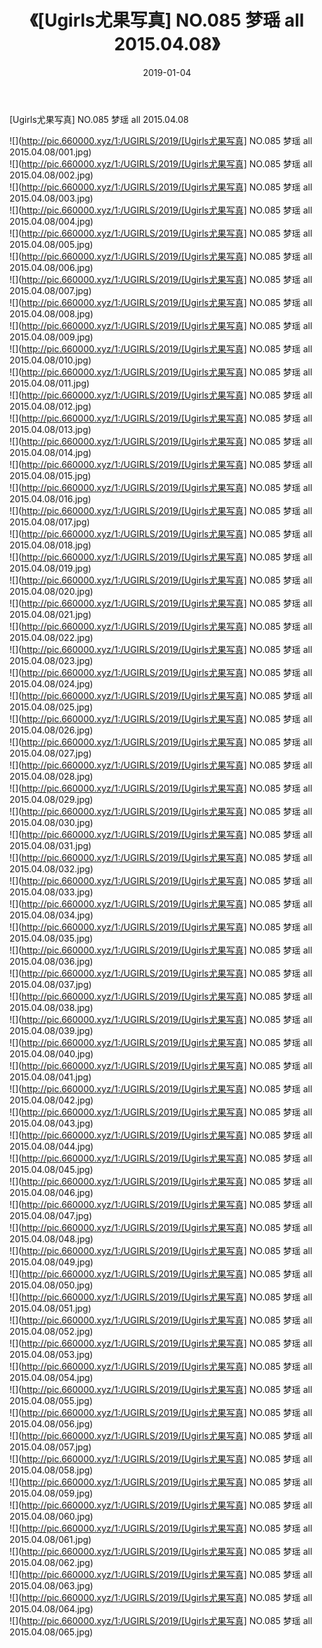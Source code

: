 ﻿---
layout: post
title:  《[Ugirls尤果写真] NO.085 梦瑶 all 2015.04.08》
date:   2019-01-04
img: http://pic.660000.xyz/1:/UGIRLS/2019/[Ugirls尤果写真] NO.085 梦瑶 all 2015.04.08/000.jpg
categories: [美女, 清纯, 唯美]
---

[Ugirls尤果写真] NO.085 梦瑶 all 2015.04.08

 ![](http://pic.660000.xyz/1:/UGIRLS/2019/[Ugirls尤果写真] NO.085 梦瑶 all 2015.04.08/001.jpg) <br>![](http://pic.660000.xyz/1:/UGIRLS/2019/[Ugirls尤果写真] NO.085 梦瑶 all 2015.04.08/002.jpg) <br>![](http://pic.660000.xyz/1:/UGIRLS/2019/[Ugirls尤果写真] NO.085 梦瑶 all 2015.04.08/003.jpg) <br>![](http://pic.660000.xyz/1:/UGIRLS/2019/[Ugirls尤果写真] NO.085 梦瑶 all 2015.04.08/004.jpg) <br>![](http://pic.660000.xyz/1:/UGIRLS/2019/[Ugirls尤果写真] NO.085 梦瑶 all 2015.04.08/005.jpg) <br>![](http://pic.660000.xyz/1:/UGIRLS/2019/[Ugirls尤果写真] NO.085 梦瑶 all 2015.04.08/006.jpg) <br>![](http://pic.660000.xyz/1:/UGIRLS/2019/[Ugirls尤果写真] NO.085 梦瑶 all 2015.04.08/007.jpg) <br>![](http://pic.660000.xyz/1:/UGIRLS/2019/[Ugirls尤果写真] NO.085 梦瑶 all 2015.04.08/008.jpg) <br>![](http://pic.660000.xyz/1:/UGIRLS/2019/[Ugirls尤果写真] NO.085 梦瑶 all 2015.04.08/009.jpg) <br>![](http://pic.660000.xyz/1:/UGIRLS/2019/[Ugirls尤果写真] NO.085 梦瑶 all 2015.04.08/010.jpg) <br>![](http://pic.660000.xyz/1:/UGIRLS/2019/[Ugirls尤果写真] NO.085 梦瑶 all 2015.04.08/011.jpg) <br>![](http://pic.660000.xyz/1:/UGIRLS/2019/[Ugirls尤果写真] NO.085 梦瑶 all 2015.04.08/012.jpg) <br>![](http://pic.660000.xyz/1:/UGIRLS/2019/[Ugirls尤果写真] NO.085 梦瑶 all 2015.04.08/013.jpg) <br>![](http://pic.660000.xyz/1:/UGIRLS/2019/[Ugirls尤果写真] NO.085 梦瑶 all 2015.04.08/014.jpg) <br>![](http://pic.660000.xyz/1:/UGIRLS/2019/[Ugirls尤果写真] NO.085 梦瑶 all 2015.04.08/015.jpg) <br>![](http://pic.660000.xyz/1:/UGIRLS/2019/[Ugirls尤果写真] NO.085 梦瑶 all 2015.04.08/016.jpg) <br>![](http://pic.660000.xyz/1:/UGIRLS/2019/[Ugirls尤果写真] NO.085 梦瑶 all 2015.04.08/017.jpg) <br>![](http://pic.660000.xyz/1:/UGIRLS/2019/[Ugirls尤果写真] NO.085 梦瑶 all 2015.04.08/018.jpg) <br>![](http://pic.660000.xyz/1:/UGIRLS/2019/[Ugirls尤果写真] NO.085 梦瑶 all 2015.04.08/019.jpg) <br>![](http://pic.660000.xyz/1:/UGIRLS/2019/[Ugirls尤果写真] NO.085 梦瑶 all 2015.04.08/020.jpg) <br>![](http://pic.660000.xyz/1:/UGIRLS/2019/[Ugirls尤果写真] NO.085 梦瑶 all 2015.04.08/021.jpg) <br>![](http://pic.660000.xyz/1:/UGIRLS/2019/[Ugirls尤果写真] NO.085 梦瑶 all 2015.04.08/022.jpg) <br>![](http://pic.660000.xyz/1:/UGIRLS/2019/[Ugirls尤果写真] NO.085 梦瑶 all 2015.04.08/023.jpg) <br>![](http://pic.660000.xyz/1:/UGIRLS/2019/[Ugirls尤果写真] NO.085 梦瑶 all 2015.04.08/024.jpg) <br>![](http://pic.660000.xyz/1:/UGIRLS/2019/[Ugirls尤果写真] NO.085 梦瑶 all 2015.04.08/025.jpg) <br>![](http://pic.660000.xyz/1:/UGIRLS/2019/[Ugirls尤果写真] NO.085 梦瑶 all 2015.04.08/026.jpg) <br>![](http://pic.660000.xyz/1:/UGIRLS/2019/[Ugirls尤果写真] NO.085 梦瑶 all 2015.04.08/027.jpg) <br>![](http://pic.660000.xyz/1:/UGIRLS/2019/[Ugirls尤果写真] NO.085 梦瑶 all 2015.04.08/028.jpg) <br>![](http://pic.660000.xyz/1:/UGIRLS/2019/[Ugirls尤果写真] NO.085 梦瑶 all 2015.04.08/029.jpg) <br>![](http://pic.660000.xyz/1:/UGIRLS/2019/[Ugirls尤果写真] NO.085 梦瑶 all 2015.04.08/030.jpg) <br>![](http://pic.660000.xyz/1:/UGIRLS/2019/[Ugirls尤果写真] NO.085 梦瑶 all 2015.04.08/031.jpg) <br>![](http://pic.660000.xyz/1:/UGIRLS/2019/[Ugirls尤果写真] NO.085 梦瑶 all 2015.04.08/032.jpg) <br>![](http://pic.660000.xyz/1:/UGIRLS/2019/[Ugirls尤果写真] NO.085 梦瑶 all 2015.04.08/033.jpg) <br>![](http://pic.660000.xyz/1:/UGIRLS/2019/[Ugirls尤果写真] NO.085 梦瑶 all 2015.04.08/034.jpg) <br>![](http://pic.660000.xyz/1:/UGIRLS/2019/[Ugirls尤果写真] NO.085 梦瑶 all 2015.04.08/035.jpg) <br>![](http://pic.660000.xyz/1:/UGIRLS/2019/[Ugirls尤果写真] NO.085 梦瑶 all 2015.04.08/036.jpg) <br>![](http://pic.660000.xyz/1:/UGIRLS/2019/[Ugirls尤果写真] NO.085 梦瑶 all 2015.04.08/037.jpg) <br>![](http://pic.660000.xyz/1:/UGIRLS/2019/[Ugirls尤果写真] NO.085 梦瑶 all 2015.04.08/038.jpg) <br>![](http://pic.660000.xyz/1:/UGIRLS/2019/[Ugirls尤果写真] NO.085 梦瑶 all 2015.04.08/039.jpg) <br>![](http://pic.660000.xyz/1:/UGIRLS/2019/[Ugirls尤果写真] NO.085 梦瑶 all 2015.04.08/040.jpg) <br>![](http://pic.660000.xyz/1:/UGIRLS/2019/[Ugirls尤果写真] NO.085 梦瑶 all 2015.04.08/041.jpg) <br>![](http://pic.660000.xyz/1:/UGIRLS/2019/[Ugirls尤果写真] NO.085 梦瑶 all 2015.04.08/042.jpg) <br>![](http://pic.660000.xyz/1:/UGIRLS/2019/[Ugirls尤果写真] NO.085 梦瑶 all 2015.04.08/043.jpg) <br>![](http://pic.660000.xyz/1:/UGIRLS/2019/[Ugirls尤果写真] NO.085 梦瑶 all 2015.04.08/044.jpg) <br>![](http://pic.660000.xyz/1:/UGIRLS/2019/[Ugirls尤果写真] NO.085 梦瑶 all 2015.04.08/045.jpg) <br>![](http://pic.660000.xyz/1:/UGIRLS/2019/[Ugirls尤果写真] NO.085 梦瑶 all 2015.04.08/046.jpg) <br>![](http://pic.660000.xyz/1:/UGIRLS/2019/[Ugirls尤果写真] NO.085 梦瑶 all 2015.04.08/047.jpg) <br>![](http://pic.660000.xyz/1:/UGIRLS/2019/[Ugirls尤果写真] NO.085 梦瑶 all 2015.04.08/048.jpg) <br>![](http://pic.660000.xyz/1:/UGIRLS/2019/[Ugirls尤果写真] NO.085 梦瑶 all 2015.04.08/049.jpg) <br>![](http://pic.660000.xyz/1:/UGIRLS/2019/[Ugirls尤果写真] NO.085 梦瑶 all 2015.04.08/050.jpg) <br>![](http://pic.660000.xyz/1:/UGIRLS/2019/[Ugirls尤果写真] NO.085 梦瑶 all 2015.04.08/051.jpg) <br>![](http://pic.660000.xyz/1:/UGIRLS/2019/[Ugirls尤果写真] NO.085 梦瑶 all 2015.04.08/052.jpg) <br>![](http://pic.660000.xyz/1:/UGIRLS/2019/[Ugirls尤果写真] NO.085 梦瑶 all 2015.04.08/053.jpg) <br>![](http://pic.660000.xyz/1:/UGIRLS/2019/[Ugirls尤果写真] NO.085 梦瑶 all 2015.04.08/054.jpg) <br>![](http://pic.660000.xyz/1:/UGIRLS/2019/[Ugirls尤果写真] NO.085 梦瑶 all 2015.04.08/055.jpg) <br>![](http://pic.660000.xyz/1:/UGIRLS/2019/[Ugirls尤果写真] NO.085 梦瑶 all 2015.04.08/056.jpg) <br>![](http://pic.660000.xyz/1:/UGIRLS/2019/[Ugirls尤果写真] NO.085 梦瑶 all 2015.04.08/057.jpg) <br>![](http://pic.660000.xyz/1:/UGIRLS/2019/[Ugirls尤果写真] NO.085 梦瑶 all 2015.04.08/058.jpg) <br>![](http://pic.660000.xyz/1:/UGIRLS/2019/[Ugirls尤果写真] NO.085 梦瑶 all 2015.04.08/059.jpg) <br>![](http://pic.660000.xyz/1:/UGIRLS/2019/[Ugirls尤果写真] NO.085 梦瑶 all 2015.04.08/060.jpg) <br>![](http://pic.660000.xyz/1:/UGIRLS/2019/[Ugirls尤果写真] NO.085 梦瑶 all 2015.04.08/061.jpg) <br>![](http://pic.660000.xyz/1:/UGIRLS/2019/[Ugirls尤果写真] NO.085 梦瑶 all 2015.04.08/062.jpg) <br>![](http://pic.660000.xyz/1:/UGIRLS/2019/[Ugirls尤果写真] NO.085 梦瑶 all 2015.04.08/063.jpg) <br>![](http://pic.660000.xyz/1:/UGIRLS/2019/[Ugirls尤果写真] NO.085 梦瑶 all 2015.04.08/064.jpg) <br>![](http://pic.660000.xyz/1:/UGIRLS/2019/[Ugirls尤果写真] NO.085 梦瑶 all 2015.04.08/065.jpg) <br>